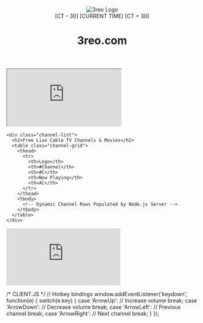 <!-- 3reo TV - Home Page Layout -->
<!DOCTYPE html>
<html lang="en">
<head>
  <meta charset="UTF-8">
  <meta name="viewport" content="width=device-width, initial-scale=1.0">
  <title>SYNC with 3REO</title>
  <link rel="stylesheet" href="styles.css">
</head>
<body>
  <header>
    <div class="logo">
      <img src="https://i.imgur.com/KToebw4.jpg" alt="3reo Logo">
    </div>
    <div class="time-display">
      <span class="time-minus-30">[CT - 30]</span>
      <span class="current-time">[CURRENT TIME]</span>
      <span class="time-plus-30">[CT + 30]</span>
    </div>
    <h1>3reo.com</h1>
  </header>

  <main>
    <div class="tv-player-fixed">
      <iframe id="tv-embed" src="https://www.youtube.com/embed/[videoID]" allow="autoplay; encrypted-media" allowfullscreen></iframe>
    </div>

    <div class="channel-list">
      <h2>Free Live Cable TV Channels & Movies</h2>
      <table class="channel-grid">
        <thead>
          <tr>
            <th>Logo</th>
            <th>#Channel</th>
            <th>#C</th>
            <th>Now Playing</th>
            <th>AC</th>
          </tr>
        </thead>
        <tbody>
          <!-- Dynamic Channel Rows Populated by Node.js Server -->
        </tbody>
      </table>
    </div>
  </main>

  <footer>
    <div class="global-chat">
      <iframe src="https://toonreboot.chat/embed" frameborder="0"></iframe>
    </div>
  </footer>

  <script src="client.js"></script>
</body>
</html>

/* CLIENT.JS */
// Hotkey bindings
window.addEventListener('keydown', function(e) {
  switch(e.key) {
    case 'ArrowUp':
      // Increase volume
      break;
    case 'ArrowDown':
      // Decrease volume
      break;
    case 'ArrowLeft':
      // Previous channel
      break;
    case 'ArrowRight':
      // Next channel
      break;
  }
});
